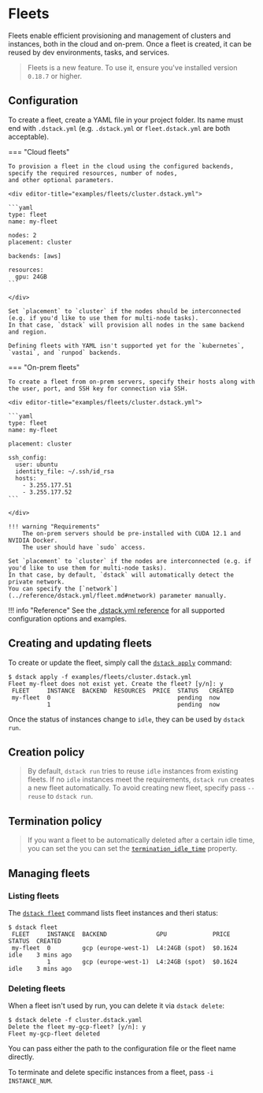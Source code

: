 # Fleets

Fleets enable efficient provisioning and management of clusters and instances, both in the cloud and on-prem. Once a
fleet is created, it can be reused by dev environments, tasks, and services.

> Fleets is a new feature. To use it, ensure you've installed version `0.18.7` or higher.

## Configuration

To create a fleet, create a YAML file in your project folder. Its name must end with `.dstack.yml` (e.g. `.dstack.yml` or `fleet.dstack.yml`
are both acceptable).

=== "Cloud fleets"

    To provision a fleet in the cloud using the configured backends, specify the required resources, number of nodes, 
    and other optional parameters.
    
    <div editor-title="examples/fleets/cluster.dstack.yml">
    
    ```yaml
    type: fleet
    name: my-fleet
    
    nodes: 2
    placement: cluster
    
    backends: [aws]
    
    resources:
      gpu: 24GB
    ```
    
    </div>

    Set `placement` to `cluster` if the nodes should be interconnected (e.g. if you'd like to use them for multi-node tasks). 
    In that case, `dstack` will provision all nodes in the same backend and region.
    
    Defining fleets with YAML isn't supported yet for the `kubernetes`, `vastai`, and `runpod` backends.

=== "On-prem fleets"

    To create a fleet from on-prem servers, specify their hosts along with the user, port, and SSH key for connection via SSH.

    <div editor-title="examples/fleets/cluster.dstack.yml"> 
    
    ```yaml
    type: fleet
    name: my-fleet

    placement: cluster

    ssh_config:
      user: ubuntu
      identity_file: ~/.ssh/id_rsa
      hosts:
        - 3.255.177.51
        - 3.255.177.52
    ```
    
    </div>

    !!! warning "Requirements"
        The on-prem servers should be pre-installed with CUDA 12.1 and NVIDIA Docker. 
        The user should have `sudo` access.

    Set `placement` to `cluster` if the nodes are interconnected (e.g. if you'd like to use them for multi-node tasks).
    In that case, by default, `dstack` will automatically detect the private network. 
    You can specify the [`network`](../reference/dstack.yml/fleet.md#network) parameter manually.

!!! info "Reference"
    See the [.dstack.yml reference](reference/dstack.yml/fleet.md)
    for all supported configuration options and examples.

## Creating and updating fleets

To create or update the fleet, simply call the [`dstack apply`](reference/cli/index.md#dstack-apply) command:

<div class="termy">

```shell
$ dstack apply -f examples/fleets/cluster.dstack.yml
Fleet my-fleet does not exist yet. Create the fleet? [y/n]: y
 FLEET     INSTANCE  BACKEND  RESOURCES  PRICE  STATUS   CREATED 
 my-fleet  0                                    pending  now     
           1                                    pending  now     
```

</div>

Once the status of instances change to `idle`, they can be used by `dstack run`.

## Creation policy

> By default, `dstack run` tries to reuse `idle` instances from existing fleets. 
If no `idle` instances meet the requirements, `dstack run` creates a new fleet automatically.
To avoid creating new fleet, specify pass `--reuse` to `dstack run`.

## Termination policy

> If you want a fleet to be automatically deleted after a certain idle time, you can set the 
you can set the [`termination_idle_time`](reference/dstack.yml/fleet.md#termination_idle_time) property.

## Managing fleets

### Listing fleets

The [`dstack fleet`](reference/cli/index.md#dstack-gateway-list) command lists fleet instances and theri status:

<div class="termy">

```
$ dstack fleet
 FLEET     INSTANCE  BACKEND              GPU             PRICE    STATUS  CREATED 
 my-fleet  0         gcp (europe-west-1)  L4:24GB (spot)  $0.1624  idle    3 mins ago      
           1         gcp (europe-west-1)  L4:24GB (spot)  $0.1624  idle    3 mins ago    
```

</div>

### Deleting fleets

When a fleet isn't used by run, you can delete it via `dstack delete`:

<div class="termy">

```shell
$ dstack delete -f cluster.dstack.yaml
Delete the fleet my-gcp-fleet? [y/n]: y
Fleet my-gcp-fleet deleted
```

</div>

You can pass either the path to the configuration file or the fleet name directly.

To terminate and delete specific instances from a fleet, pass `-i INSTANCE_NUM`.
